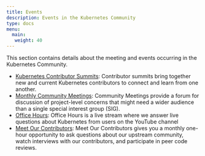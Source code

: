 ```yaml
---
title: Events 
description: Events in the Kubernetes Community
type: docs
menu:
  main:
   weight: 40
---
```


This section contains details about the meeting and events occurring in the
Kubernetes Community.

- [Kubernetes Contributor Summits](/docs/events/contributor-summits): Contributor 
  summits bring together new and current Kubernetes contributors to connect and
  learn from one another.
- [Monthly Community Meetings](/docs/events/community-meeting): Community Meetings
   provide a forum for discussion of project-level concerns that might need a
   wider audience than a single special interest group (SIG).
- [Office Hours](/docs/events/office-hours): Office Hours is a live stream where
   we answer live questions about Kubernetes from users on the YouTube channel
- [Meet Our Contributors](/docs/events/meet-our-contributors): Meet Our Contributors
  gives you a monthly one-hour opportunity to ask questions about our upstream
  community, watch interviews with our contributors, and participate in peer
  code reviews.

